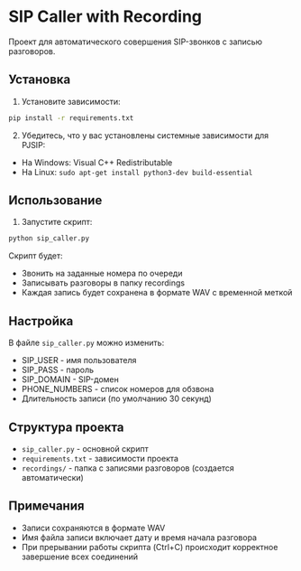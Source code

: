 # SIP Caller with Recording

Проект для автоматического совершения SIP-звонков с записью разговоров.

## Установка

1. Установите зависимости:
```bash
pip install -r requirements.txt
```

2. Убедитесь, что у вас установлены системные зависимости для PJSIP:
- На Windows: Visual C++ Redistributable
- На Linux: `sudo apt-get install python3-dev build-essential`

## Использование

1. Запустите скрипт:
```bash
python sip_caller.py
```

Скрипт будет:
- Звонить на заданные номера по очереди
- Записывать разговоры в папку recordings
- Каждая запись будет сохранена в формате WAV с временной меткой

## Настройка

В файле `sip_caller.py` можно изменить:
- SIP_USER - имя пользователя
- SIP_PASS - пароль
- SIP_DOMAIN - SIP-домен
- PHONE_NUMBERS - список номеров для обзвона
- Длительность записи (по умолчанию 30 секунд)

## Структура проекта

- `sip_caller.py` - основной скрипт
- `requirements.txt` - зависимости проекта
- `recordings/` - папка с записями разговоров (создается автоматически)

## Примечания

- Записи сохраняются в формате WAV
- Имя файла записи включает дату и время начала разговора
- При прерывании работы скрипта (Ctrl+C) происходит корректное завершение всех соединений
